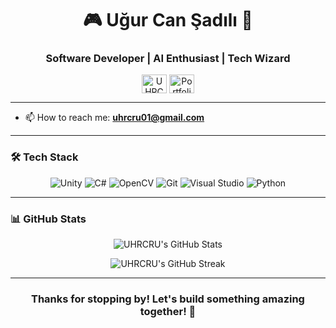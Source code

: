 <h1 align="center">🎮 Uğur Can Şadılı 🚀</h1>
<h3 align="center">Software Developer | AI Enthusiast | Tech Wizard</h3>


<p align="center">
  <a href="https://linkedin.com/in/UHRCRU" target="blank"><img align="center" src="https://raw.githubusercontent.com/rahuldkjain/github-profile-readme-generator/master/src/images/icons/Social/linked-in-alt.svg" alt="UHRCRU" height="30" width="40" /></a>
  <a href="https://uhrcru.github.io/" target="blank"><img align="center" src="https://raw.githubusercontent.com/rahuldkjain/github-profile-readme-generator/master/src/images/icons/Social/rss.svg" alt="Portfolio" height="30" width="40" /></a>
</p>

---

- 📫 How to reach me: **uhrcru01@gmail.com**

---

### 🛠 Tech Stack

<p align="center">
  <img src="https://img.shields.io/badge/unity-%23000000.svg?style=for-the-badge&logo=unity&logoColor=white" alt="Unity">
  <img src="https://img.shields.io/badge/c%23-%23239120.svg?style=for-the-badge&logo=c-sharp&logoColor=white" alt="C#">
  <img src="https://img.shields.io/badge/opencv-%23white.svg?style=for-the-badge&logo=opencv&logoColor=white" alt="OpenCV">
  <img src="https://img.shields.io/badge/git-%23F05033.svg?style=for-the-badge&logo=git&logoColor=white" alt="Git">
  <img src="https://img.shields.io/badge/Visual%20Studio-5C2D91.svg?style=for-the-badge&logo=visual-studio&logoColor=white" alt="Visual Studio">
  <img src="https://img.shields.io/badge/Python-3776AB.svg?style=for-the-badge&logo=python&logoColor=white" alt="Python">
</p>

---

### 📊 GitHub Stats

<p align="center">
  <img src="https://github-readme-stats.vercel.app/api?username=UHRCRU&show_icons=true&theme=radical" alt="UHRCRU's GitHub Stats" />
</p>

<p align="center">
  <img src="https://github-readme-streak-stats.herokuapp.com/?user=UHRCRU&theme=radical" alt="UHRCRU's GitHub Streak" />
</p>

---

<h3 align="center">Thanks for stopping by! Let's build something amazing together! 🚀</h3>
